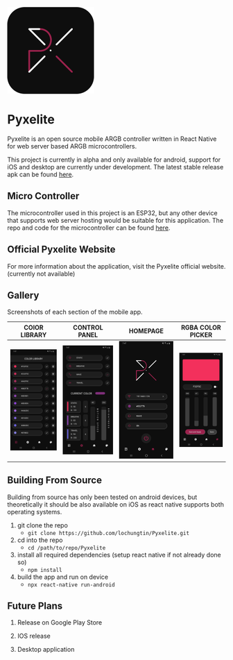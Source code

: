 <img src='./img/logo.png' />

# Pyxelite

Pyxelite is an open source mobile ARGB controller written in React Native for web server based ARGB microcontrollers.

This project is currently in alpha and only available for android, support for iOS and desktop are currently under development. The latest stable release apk can be found <a href='https://github.com/lochungtin/Pyxelite/releases'>here</a>.

## Micro Controller

The microcontroller used in this project is an ESP32, but any other device that supports web server hosting would be suitable for this application. The repo and code for the microcontroller can be found <a href='https://github.com/lochungtin/ESPyxelite'>here</a>.

## Official Pyxelite Website

For more information about the application, visit the Pyxelite official website. (currently not available)

## Gallery

Screenshots of each section of the mobile app.

| COlOR LIBRARY                                 | CONTROL PANEL                                  | HOMEPAGE                                   | RGBA COLOR PICKER                           |
| --------------------------------------------- | ---------------------------------------------- | ------------------------------------------ | ------------------------------------------- |
| <img src='./img/Pyxelite_Library_Page.jpg' /> | <img src='./img/Pyxelite_Settings_Page.jpg' /> | <img src='./img/Pyxelite_Home_Page.jpg' /> | <img src='./img/Pyxelite_Color_Page.jpg' /> |

## Building From Source

Building from source has only been tested on android devices, but theoretically it should be also available on iOS as react native supports both operating systems.

1. git clone the repo
    - ```git clone https://github.com/lochungtin/Pyxelite.git```
2. cd into the repo
    - ```cd /path/to/repo/Pyxelite```
3. install all required dependencies (setup react native if not already done so)
    - ```npm install```
4. build the app and run on device
    - ```npx react-native run-android```

## Future Plans

1. Release on Google Play Store

2. IOS release

3. Desktop application 
